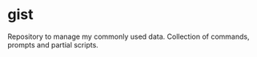 # gist
Repository to manage my commonly used data. Collection of commands, prompts and partial scripts.
